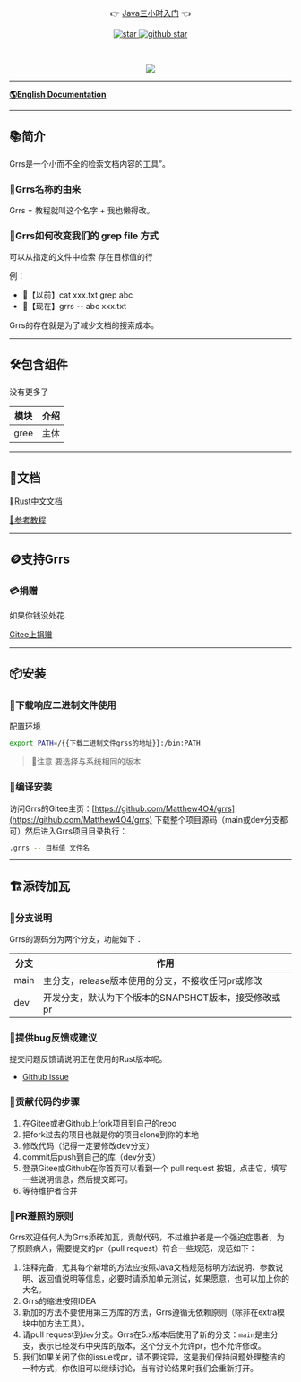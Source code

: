 
<p align="center">
	👉 <a href="https://space.bilibili.com/373989874/channel/seriesdetail?sid=2227064">Java三小时入门</a> 👈
</p>
<p align="center">
     <a target="_blank" href='https://app.travis-ci.com/Matthew4O4/grrs'>
		<img src='https://img.shields.io/badge/license-Apache-blue' alt='star'/>
	</a>
	<a target="_blank" href=' https://github.com/Matthew4O4/grrs/star'>
		<img src="https://img.shields.io/github/stars/Matthew4O4?style=social" alt="github star"/>
	</a>
</p>
<br/>
<p align="center">
	<a href="">
	<img src="https://img.shields.io/badge/vx-matthewStory-orange"/></a>
</p>

-------------------------------------------------------------------------------

[**🌎English Documentation**](README-EN.md)

-------------------------------------------------------------------------------

## 📚简介
Grrs是一个小而不全的检索文档内容的工具”。

### 🎁Grrs名称的由来

Grrs = 教程就叫这个名字 + 我也懒得改。

### 🍺Grrs如何改变我们的 grep file 方式

可以从指定的文件中检索 存在目标值的行

例：

- 👴【以前】cat xxx.txt grep abc
- 👦【现在】grrs -- abc xxx.txt

Grrs的存在就是为了减少文档的搜索成本。

-------------------------------------------------------------------------------

## 🛠️包含组件
没有更多了

|  模块  | 介绍  |
|------|-----|
| gree | 主体  |


-------------------------------------------------------------------------------

## 📝文档

[📘Rust中文文档](https://rustwiki.org/)

[📙参考教程](http://llever.com/cli-wg-zh/tutorial/packaging.zh.html)

-------------------------------------------------------------------------------

## 🪙支持Grrs

### 💳捐赠

如果你钱没处花.

[Gitee上捐赠](https://github.com/Matthew4O4/grrs)


-------------------------------------------------------------------------------

## 📦安装

### 🍊下载响应二进制文件使用

配置环境
```sh
export PATH=/{{下载二进制文件grss的地址}}:/bin:PATH
```


> 🔔️注意
> 要选择与系统相同的版本

### 🚽编译安装

访问Grrs的Gitee主页：[https://github.com/Matthew4O4/grrs](https://github.com/Matthew4O4/grrs) 下载整个项目源码（main或dev分支都可）然后进入Grrs项目目录执行：

```sh
.grrs -- 目标值 文件名
```

-------------------------------------------------------------------------------

## 🏗️添砖加瓦

### 🎋分支说明

Grrs的源码分为两个分支，功能如下：

| 分支  | 作用                                                         |
|-----|--------------------------------------------------------------|
| main | 主分支，release版本使用的分支，不接收任何pr或修改 |
| dev | 开发分支，默认为下个版本的SNAPSHOT版本，接受修改或pr                |

### 🐞提供bug反馈或建议

提交问题反馈请说明正在使用的Rust版本呢。

- [Github issue](https://github.com/Matthew4O4/grrs/issues)


### 🧬贡献代码的步骤

1. 在Gitee或者Github上fork项目到自己的repo
2. 把fork过去的项目也就是你的项目clone到你的本地
3. 修改代码（记得一定要修改dev分支）
4. commit后push到自己的库（dev分支）
5. 登录Gitee或Github在你首页可以看到一个 pull request 按钮，点击它，填写一些说明信息，然后提交即可。
6. 等待维护者合并

### 📐PR遵照的原则

Grrs欢迎任何人为Grrs添砖加瓦，贡献代码，不过维护者是一个强迫症患者，为了照顾病人，需要提交的pr（pull request）符合一些规范，规范如下：
1. 注释完备，尤其每个新增的方法应按照Java文档规范标明方法说明、参数说明、返回值说明等信息，必要时请添加单元测试，如果愿意，也可以加上你的大名。
2. Grrs的缩进按照IDEA
3. 新加的方法不要使用第三方库的方法，Grrs遵循无依赖原则（除非在extra模块中加方法工具）。
4. 请pull request到`dev`分支。Grrs在5.x版本后使用了新的分支：`main`是主分支，表示已经发布中央库的版本，这个分支不允许pr，也不允许修改。
5. 我们如果关闭了你的issue或pr，请不要诧异，这是我们保持问题处理整洁的一种方式，你依旧可以继续讨论，当有讨论结果时我们会重新打开。
